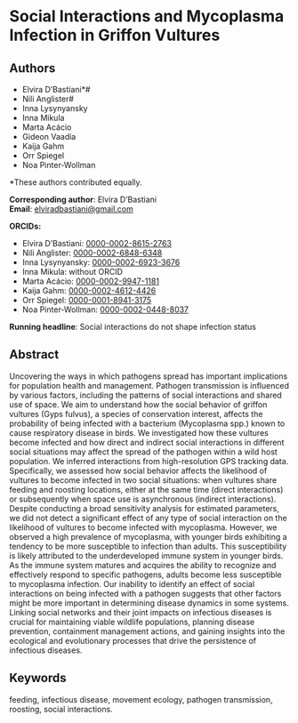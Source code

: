 
# Social Interactions and Mycoplasma Infection in Griffon Vultures

## Authors
- Elvira D’Bastiani*# 
- Nili Anglister#
- Inna Lysynyansky
- Inna Mikula
- Marta Acácio
- Gideon Vaadia
- Kaija Gahm
- Orr Spiegel
- Noa Pinter-Wollman

*These authors contributed equally.

**Corresponding author**: Elvira D’Bastiani  
**Email**: elviradbastiani@gmail.com

**ORCIDs:**
- Elvira D’Bastiani: [0000-0002-8615-2763](https://orcid.org/0000-0002-8615-2763)
- Nili Anglister: [0000-0002-6848-6348](https://orcid.org/0000-0002-6848-6348)
- Inna Lysynyansky: [0000-0002-6923-3676](https://orcid.org/0000-0002-6923-3676)
- Inna Mikula: without ORCID
- Marta Acácio: [0000-0002-9947-1181](https://orcid.org/0000-0002-9947-1181)
- Kaija Gahm: [0000-0002-4612-4426](https://orcid.org/0000-0002-4612-4426)
- Orr Spiegel: [0000-0001-8941-3175](https://orcid.org/0000-0001-8941-3175)
- Noa Pinter-Wollman: [0000-0002-0448-8037](https://orcid.org/0000-0002-0448-8037)

**Running headline**: Social interactions do not shape infection status

## Abstract
Uncovering the ways in which pathogens spread has important implications for population health and management. Pathogen transmission is influenced by various factors, including the patterns of social interactions and shared use of space. We aim to understand how the social behavior of griffon vultures (Gyps fulvus), a species of conservation interest, affects the probability of being infected with a bacterium (Mycoplasma spp.) known to cause respiratory disease in birds. We investigated how these vultures become infected and how direct and indirect social interactions in different social situations may affect the spread of the pathogen within a wild host population. We inferred interactions from high-resolution GPS tracking data. Specifically, we assessed how social behavior affects the likelihood of vultures to become infected in two social situations: when vultures share feeding and roosting locations, either at the same time (direct interactions) or subsequently when space use is asynchronous (indirect interactions). Despite conducting a broad sensitivity analysis for estimated parameters, we did not detect a significant effect of any type of social interaction on the likelihood of vultures to become infected with mycoplasma. However, we observed a high prevalence of mycoplasma, with younger birds exhibiting a tendency to be more susceptible to infection than adults. This susceptibility is likely attributed to the underdeveloped immune system in younger birds. As the immune system matures and acquires the ability to recognize and effectively respond to specific pathogens, adults become less susceptible to mycoplasma infection. Our inability to identify an effect of social interactions on being infected with a pathogen suggests that other factors might be more important in determining disease dynamics in some systems. Linking social networks and their joint impacts on infectious diseases is crucial for maintaining viable wildlife populations, planning disease prevention, containment management actions, and gaining insights into the ecological and evolutionary processes that drive the persistence of infectious diseases.

## Keywords
feeding, infectious disease, movement ecology, pathogen transmission, roosting, social interactions.

